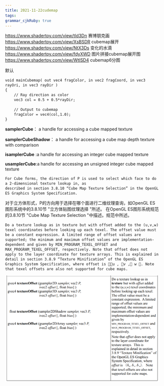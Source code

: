 ```yaml
---
title: 2021-11-22cudemap
tags: 
grammar_cjkRuby: true
---
```

https://www.shadertoy.com/view/tld3Dn 赛博朋克画
https://www.shadertoy.com/view/XsBSDR cubemap展开
https://www.shadertoy.com/view/NtX3Ds 变化的水滴
https://www.shadertoy.com/view/fdyXWD 图片拼接cubemap展开图
https://www.shadertoy.com/view/WtlSD4 cubemap6分图





默认
```
void mainCubemap( out vec4 fragColor, in vec2 fragCoord, in vec3 rayOri, in vec3 rayDir )
{
    // Ray direction as color
    vec3 col = 0.5 + 0.5*rayDir;

    // Output to cubemap
    fragColor = vec4(col,1.0);
}
```

**samplerCube**： a handle for accessing a cube mapped texture

**samplerCubeShadow**： a handle for accessing a cube map depth texture with comparison

**isamplerCube** :a handle for accessing an integer cube mapped texture

**usamplerCube**:a handle for accessing an unsigned integer cube mapped texture

```
For Cube forms, the direction of P is used to select which face to do a 2-dimensional texture lookup in, as
described in section 3.8.10 “Cube Map Texture Selection” in the OpenGL ES Graphics System Specification.
```
对于立方体形式，P的方向用于选择在哪个面进行二维纹理查询，如OpenGL ES图形系统中的3.8.10节 "立方体贴图纹理选择 "所述。
在OpenGL ES图形系统规范的3.8.10节 "Cube Map Texture Selection "中描述。规范中所述。

```
Do a texture lookup as in texture but with offset added to the (u,v,w) texel coordinates before looking up each texel. The offset value must be a constant expression. A limited range of offset values are supported; the minimum and maximum offset values are implementation-dependent and given by MIN_PROGRAM_TEXEL_OFFSET and MAX_PROGRAM_TEXEL_OFFSET, respectively. Note that offset does not apply to the layer coordinate for texture arrays. This is explained in detail in section 3.8.9 “Texture Minification” of the OpenGL ES Graphics System Specification, where offset is u , v , w . Note that texel offsets are also not supported for cube maps.
```

![enter description here](./images/1637562818722.png)